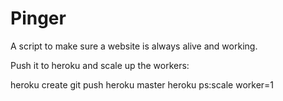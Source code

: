Pinger
======

A script to make sure a website is always alive and working.


Push it to heroku and scale up the workers:

heroku create
git push heroku master
heroku ps:scale worker=1
